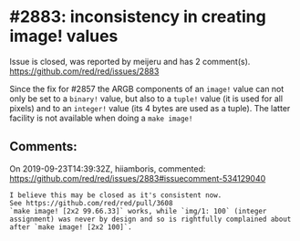
#2883: inconsistency in creating image! values
================================================================================
Issue is closed, was reported by meijeru and has 2 comment(s).
<https://github.com/red/red/issues/2883>

Since the fix for #2857 the ARGB components of an `image!` value can not only be set to a `binary!` value, but also to a `tuple!` value (it is used for  all pixels) and to an `integer!` value (its 4 bytes are used as a tuple). The latter facility is not available when doing a `make image!`


Comments:
--------------------------------------------------------------------------------

On 2019-09-23T14:39:32Z, hiiamboris, commented:
<https://github.com/red/red/issues/2883#issuecomment-534129040>

    I believe this may be closed as it's consistent now.
    See https://github.com/red/red/pull/3608
    `make image! [2x2 99.66.33]` works, while `img/1: 100` (integer assignment) was never by design and so is rightfully complained about after `make image! [2x2 100]`.

